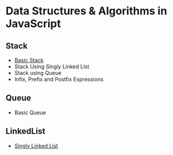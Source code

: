 # Data Structures & Algorithms in JavaScript


## Stack

  * [Basic Stack](stack/stack.js)
  * Stack Using Singly Linked List
  * Stack using Queue
  * Infix, Prefix and Postfix Expressions


## Queue

  * Basic Queue



## LinkedList

  * [Singly Linked List](linkedList/linkedList.js)
